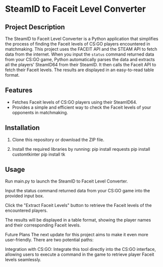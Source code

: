 # SteamID to Faceit Level Converter

## Project Description

The SteamID to Faceit Level Converter is a Python application that simplifies the process of finding the Faceit levels of CS:GO players encountered in matchmaking. This project uses the FACEIT API and the STEAM API to fetch data from the internet. When you input the `status` command returned data from your CS:GO game, Python automatically parses the data and extracts all the players' SteamID64 from their SteamID. It then calls the Faceit API to fetch their Faceit levels. The results are displayed in an easy-to-read table format.

## Features

- Fetches Faceit levels of CS:GO players using their SteamID64.
- Provides a simple and efficient way to check the Faceit levels of your opponents in matchmaking.

## Installation

1. Clone this repository or download the ZIP file.

2. Install the required libraries by running:
   pip install requests
   pip install customtkinter
   pip install tk
## Usage
Run main.py to launch the SteamID to Faceit Level Converter.

Input the status command returned data from your CS:GO game into the provided input box.

Click the "Extract Faceit Levels" button to retrieve the Faceit levels of the encountered players.

The results will be displayed in a table format, showing the player names and their corresponding Faceit levels.

Future Plans
The next update for this project aims to make it even more user-friendly. There are two potential paths:

Integration with CS:GO: Integrate this tool directly into the CS:GO interface, allowing users to execute a command in the game to retrieve player Faceit levels seamlessly.
